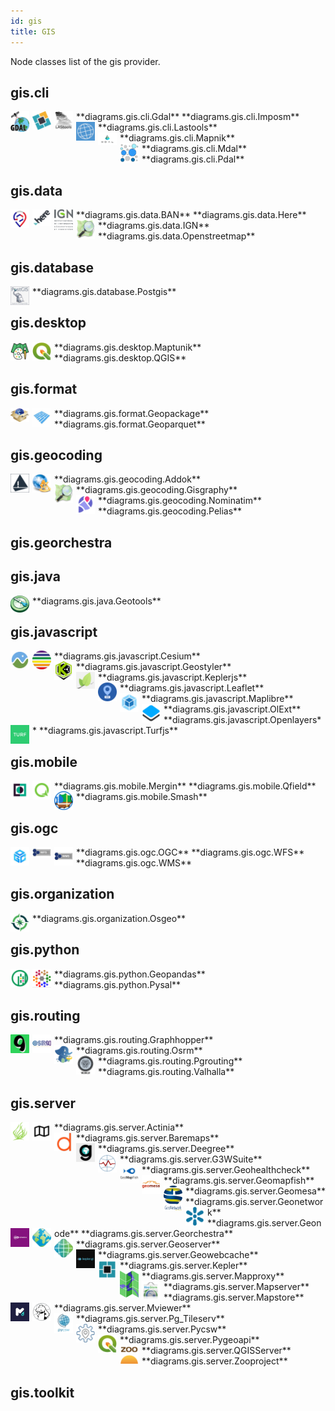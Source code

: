 ```yaml
---
id: gis
title: GIS
---
```


Node classes list of the gis provider.

## gis.cli


<img width="30" src="/img/resources/gis/cli/gdal.png" alt="Gdal" style="float: left; padding-right: 5px;" >
**diagrams.gis.cli.Gdal**

<img width="30" src="/img/resources/gis/cli/imposm.png" alt="Imposm" style="float: left; padding-right: 5px;" >
**diagrams.gis.cli.Imposm**

<img width="30" src="/img/resources/gis/cli/lastools.png" alt="Lastools" style="float: left; padding-right: 5px;" >
**diagrams.gis.cli.Lastools**

<img width="30" src="/img/resources/gis/cli/mapnik.png" alt="Mapnik" style="float: left; padding-right: 5px;" >
**diagrams.gis.cli.Mapnik**

<img width="30" src="/img/resources/gis/cli/mdal.png" alt="Mdal" style="float: left; padding-right: 5px;" >
**diagrams.gis.cli.Mdal**

<img width="30" src="/img/resources/gis/cli/pdal.png" alt="Pdal" style="float: left; padding-right: 5px;" >
**diagrams.gis.cli.Pdal**

## gis.data


<img width="30" src="/img/resources/gis/data/ban.png" alt="BAN" style="float: left; padding-right: 5px;" >
**diagrams.gis.data.BAN**

<img width="30" src="/img/resources/gis/data/here.png" alt="Here" style="float: left; padding-right: 5px;" >
**diagrams.gis.data.Here**

<img width="30" src="/img/resources/gis/data/ign.png" alt="IGN" style="float: left; padding-right: 5px;" >
**diagrams.gis.data.IGN**

<img width="30" src="/img/resources/gis/data/openstreetmap.png" alt="Openstreetmap" style="float: left; padding-right: 5px;" >
**diagrams.gis.data.Openstreetmap**

## gis.database


<img width="30" src="/img/resources/gis/database/postgis.png" alt="Postgis" style="float: left; padding-right: 5px;" >
**diagrams.gis.database.Postgis**

## gis.desktop


<img width="30" src="/img/resources/gis/desktop/maptunik.png" alt="Maptunik" style="float: left; padding-right: 5px;" >
**diagrams.gis.desktop.Maptunik**

<img width="30" src="/img/resources/gis/desktop/qgis.png" alt="QGIS" style="float: left; padding-right: 5px;" >
**diagrams.gis.desktop.QGIS**

## gis.format


<img width="30" src="/img/resources/gis/format/geopackage.png" alt="Geopackage" style="float: left; padding-right: 5px;" >
**diagrams.gis.format.Geopackage**

<img width="30" src="/img/resources/gis/format/geoparquet.png" alt="Geoparquet" style="float: left; padding-right: 5px;" >
**diagrams.gis.format.Geoparquet**

## gis.geocoding


<img width="30" src="/img/resources/gis/geocoding/addok.png" alt="Addok" style="float: left; padding-right: 5px;" >
**diagrams.gis.geocoding.Addok**

<img width="30" src="/img/resources/gis/geocoding/gisgraphy.png" alt="Gisgraphy" style="float: left; padding-right: 5px;" >
**diagrams.gis.geocoding.Gisgraphy**

<img width="30" src="/img/resources/gis/geocoding/nominatim.png" alt="Nominatim" style="float: left; padding-right: 5px;" >
**diagrams.gis.geocoding.Nominatim**

<img width="30" src="/img/resources/gis/geocoding/pelias.png" alt="Pelias" style="float: left; padding-right: 5px;" >
**diagrams.gis.geocoding.Pelias**

## gis.georchestra


## gis.java


<img width="30" src="/img/resources/gis/java/geotools.png" alt="Geotools" style="float: left; padding-right: 5px;" >
**diagrams.gis.java.Geotools**

## gis.javascript


<img width="30" src="/img/resources/gis/javascript/cesium.png" alt="Cesium" style="float: left; padding-right: 5px;" >
**diagrams.gis.javascript.Cesium**

<img width="30" src="/img/resources/gis/javascript/geostyler.png" alt="Geostyler" style="float: left; padding-right: 5px;" >
**diagrams.gis.javascript.Geostyler**

<img width="30" src="/img/resources/gis/javascript/keplerjs.png" alt="Keplerjs" style="float: left; padding-right: 5px;" >
**diagrams.gis.javascript.Keplerjs**

<img width="30" src="/img/resources/gis/javascript/leaflet.png" alt="Leaflet" style="float: left; padding-right: 5px;" >
**diagrams.gis.javascript.Leaflet**

<img width="30" src="/img/resources/gis/javascript/maplibre.png" alt="Maplibre" style="float: left; padding-right: 5px;" >
**diagrams.gis.javascript.Maplibre**

<img width="30" src="/img/resources/gis/javascript/ol-ext.png" alt="OlExt" style="float: left; padding-right: 5px;" >
**diagrams.gis.javascript.OlExt**

<img width="30" src="/img/resources/gis/javascript/openlayers.png" alt="Openlayers" style="float: left; padding-right: 5px;" >
**diagrams.gis.javascript.Openlayers**

<img width="30" src="/img/resources/gis/javascript/turfjs.png" alt="Turfjs" style="float: left; padding-right: 5px;" >
**diagrams.gis.javascript.Turfjs**

## gis.mobile


<img width="30" src="/img/resources/gis/mobile/mergin.png" alt="Mergin" style="float: left; padding-right: 5px;" >
**diagrams.gis.mobile.Mergin**

<img width="30" src="/img/resources/gis/mobile/qfield.png" alt="Qfield" style="float: left; padding-right: 5px;" >
**diagrams.gis.mobile.Qfield**

<img width="30" src="/img/resources/gis/mobile/smash.png" alt="Smash" style="float: left; padding-right: 5px;" >
**diagrams.gis.mobile.Smash**

## gis.ogc


<img width="30" src="/img/resources/gis/ogc/ogc.png" alt="OGC" style="float: left; padding-right: 5px;" >
**diagrams.gis.ogc.OGC**

<img width="30" src="/img/resources/gis/ogc/wfs.png" alt="WFS" style="float: left; padding-right: 5px;" >
**diagrams.gis.ogc.WFS**

<img width="30" src="/img/resources/gis/ogc/wms.png" alt="WMS" style="float: left; padding-right: 5px;" >
**diagrams.gis.ogc.WMS**

## gis.organization


<img width="30" src="/img/resources/gis/organization/osgeo.png" alt="Osgeo" style="float: left; padding-right: 5px;" >
**diagrams.gis.organization.Osgeo**

## gis.python


<img width="30" src="/img/resources/gis/python/geopandas.png" alt="Geopandas" style="float: left; padding-right: 5px;" >
**diagrams.gis.python.Geopandas**

<img width="30" src="/img/resources/gis/python/pysal.png" alt="Pysal" style="float: left; padding-right: 5px;" >
**diagrams.gis.python.Pysal**

## gis.routing


<img width="30" src="/img/resources/gis/routing/graphhopper.png" alt="Graphhopper" style="float: left; padding-right: 5px;" >
**diagrams.gis.routing.Graphhopper**

<img width="30" src="/img/resources/gis/routing/osrm.png" alt="Osrm" style="float: left; padding-right: 5px;" >
**diagrams.gis.routing.Osrm**

<img width="30" src="/img/resources/gis/routing/pgrouting.png" alt="Pgrouting" style="float: left; padding-right: 5px;" >
**diagrams.gis.routing.Pgrouting**

<img width="30" src="/img/resources/gis/routing/valhalla.png" alt="Valhalla" style="float: left; padding-right: 5px;" >
**diagrams.gis.routing.Valhalla**

## gis.server


<img width="30" src="/img/resources/gis/server/actinia.png" alt="Actinia" style="float: left; padding-right: 5px;" >
**diagrams.gis.server.Actinia**

<img width="30" src="/img/resources/gis/server/baremaps.png" alt="Baremaps" style="float: left; padding-right: 5px;" >
**diagrams.gis.server.Baremaps**

<img width="30" src="/img/resources/gis/server/deegree.png" alt="Deegree" style="float: left; padding-right: 5px;" >
**diagrams.gis.server.Deegree**

<img width="30" src="/img/resources/gis/server/g3w-suite.png" alt="G3WSuite" style="float: left; padding-right: 5px;" >
**diagrams.gis.server.G3WSuite**

<img width="30" src="/img/resources/gis/server/geohealthcheck.png" alt="Geohealthcheck" style="float: left; padding-right: 5px;" >
**diagrams.gis.server.Geohealthcheck**

<img width="30" src="/img/resources/gis/server/geomapfish.png" alt="Geomapfish" style="float: left; padding-right: 5px;" >
**diagrams.gis.server.Geomapfish**

<img width="30" src="/img/resources/gis/server/geomesa.png" alt="Geomesa" style="float: left; padding-right: 5px;" >
**diagrams.gis.server.Geomesa**

<img width="30" src="/img/resources/gis/server/geonetwork.png" alt="Geonetwork" style="float: left; padding-right: 5px;" >
**diagrams.gis.server.Geonetwork**

<img width="30" src="/img/resources/gis/server/geonode.png" alt="Geonode" style="float: left; padding-right: 5px;" >
**diagrams.gis.server.Geonode**

<img width="30" src="/img/resources/gis/server/georchestra.png" alt="Georchestra" style="float: left; padding-right: 5px;" >
**diagrams.gis.server.Georchestra**

<img width="30" src="/img/resources/gis/server/geoserver.png" alt="Geoserver" style="float: left; padding-right: 5px;" >
**diagrams.gis.server.Geoserver**

<img width="30" src="/img/resources/gis/server/geowebcache.png" alt="Geowebcache" style="float: left; padding-right: 5px;" >
**diagrams.gis.server.Geowebcache**

<img width="30" src="/img/resources/gis/server/kepler.png" alt="Kepler" style="float: left; padding-right: 5px;" >
**diagrams.gis.server.Kepler**

<img width="30" src="/img/resources/gis/server/mapproxy.png" alt="Mapproxy" style="float: left; padding-right: 5px;" >
**diagrams.gis.server.Mapproxy**

<img width="30" src="/img/resources/gis/server/mapserver.png" alt="Mapserver" style="float: left; padding-right: 5px;" >
**diagrams.gis.server.Mapserver**

<img width="30" src="/img/resources/gis/server/mapstore.png" alt="Mapstore" style="float: left; padding-right: 5px;" >
**diagrams.gis.server.Mapstore**

<img width="30" src="/img/resources/gis/server/mviewer.png" alt="Mviewer" style="float: left; padding-right: 5px;" >
**diagrams.gis.server.Mviewer**

<img width="30" src="/img/resources/gis/server/pg_tileserv.png" alt="Pg_Tileserv" style="float: left; padding-right: 5px;" >
**diagrams.gis.server.Pg_Tileserv**

<img width="30" src="/img/resources/gis/server/pycsw.png" alt="Pycsw" style="float: left; padding-right: 5px;" >
**diagrams.gis.server.Pycsw**

<img width="30" src="/img/resources/gis/server/pygeoapi.png" alt="Pygeoapi" style="float: left; padding-right: 5px;" >
**diagrams.gis.server.Pygeoapi**

<img width="30" src="/img/resources/gis/server/qgis-server.png" alt="QGISServer" style="float: left; padding-right: 5px;" >
**diagrams.gis.server.QGISServer**

<img width="30" src="/img/resources/gis/server/zooproject.png" alt="Zooproject" style="float: left; padding-right: 5px;" >
**diagrams.gis.server.Zooproject**

## gis.toolkit
